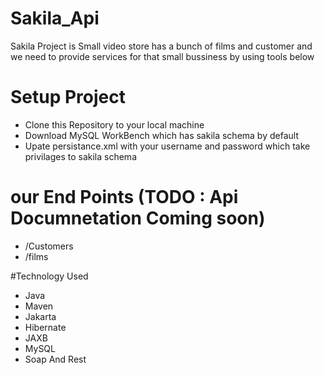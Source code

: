 # Sakila_Api
Sakila Project is Small video store has a bunch of films and customer and we need to provide services for that small bussiness by using tools below

# Setup Project
- Clone this Repository to your local machine 
- Download MySQL WorkBench which has sakila schema by default
- Upate persistance.xml with your username and password which take privilages to sakila schema

# our End Points (TODO : Api Documnetation Coming soon)
- /Customers
- /films

#Technology Used
- Java
- Maven
- Jakarta
- Hibernate
- JAXB 
- MySQL
- Soap And Rest
